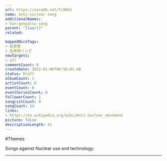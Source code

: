 ```yaml
---
url: https://vocadb.net/T/8661
name: anti-nuclear song
additionalNames: 
- han-genpatsu song
parent: "[[war]]"
related:

mappedNicoTags:
- 反原発
- 反原発ソング
newTargets:
- all
commentCount: 0
createDate: 2022-01-06T00:58:01.48
status: Draft
albumCount: 1
artistCount: 0
eventCount: 0
eventSeriesCount: 0
followerCount: 1
songListCount: 0
songCount: 24
links: 
- https://en.wikipedia.org/wiki/Anti-nuclear_movement
picture: false
descriptionLength: 41
---
```


#Themes

Songs against Nuclear use and technology.

---


